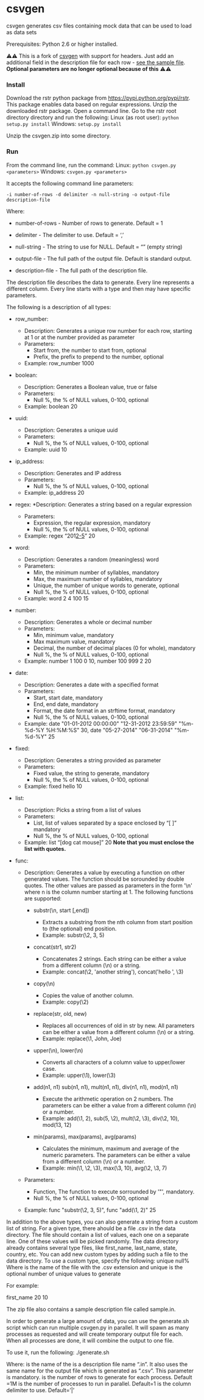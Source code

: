 # csvgen

csvgen generates csv files containing mock data that can be used to load as data sets

Prerequisites:
Python 2.6 or higher installed.

⚠️⚠️
This is a fork of [csvgen](https://github.com/JethroData/csvgen) with support for headers.
Just add an additional field in the description file for each row - [see the sample file](sample.in).
**Optional parameters are no longer optional because of this**
⚠️⚠️          

### Install

Download the rstr python package from https://pypi.python.org/pypi/rstr. This package enables data based on regular expressions.
Unzip the downloaded rstr package.
Open a command line. Go to the rstr root directory directory and run the following:
Linux (as root user):
	`python setup.py install`
Windows:
	`setup.py install`

Unzip the csvgen.zip into some directory.


### Run

From the command line, run the command:
Linux:
	`python csvgen.py <parameters>`
Windows:
	`csvgen.py <parameters>`

It accepts the following command line parameters:

`-i number-of-rows -d delimiter -n null-string -o output-file description-file`

Where:
* number-of-rows - Number of rows to generate. Default = 1

* delimiter - The delimiter to use. Default = ‘,’

* null-string - The string to use for NULL. Default = “” (empty string)

* output-file - The full path of the output file. Default is standard output.

* description-file - The full path of the description file.

The description file describes the data to generate. Every line represents a different column.
Every line starts with a type and then may have specific parameters.

The following is a description of all types:

* row_number:
	* Description: Generates a unique row number for each row, starting at 1 or at the number provided as parameter
	* Parameters:
		* Start from, the number to start from, optional
		* Prefix, the prefix to prepend to the number, optional
	* Example: row_number 1000

* boolean:
	* Description: Generates a Boolean value, true or false
	* Parameters:
		* Null %, the % of NULL values, 0-100, optional
	* Example: boolean 20

* uuid:
	* Description: Generates a unique uuid
	* Parameters:
		* Null %, the % of NULL values, 0-100, optional
	* Example: uuid 10

* ip_address:
	* Description: Generates and IP address
	* Parameters:
		* Null %, the % of NULL values, 0-100, optional
	* Example: ip_address 20

* regex:
	*Description: Generates a string based on a regular expression
	* Parameters:
		* Expression, the regular expression, mandatory
		* Null %, the % of NULL values, 0-100, optional
	* Example: regex “201[2-5](0[1-9]|1[0-2])” 20

* word:
	* Description: Generates a random (meaningless) word
	* Parameters:
		* Min, the minimum number of syllables, mandatory
		* Max, the maximum number of syllables, mandatory
		* Unique, the number of unique words to generate, optional
		* Null %, the % of NULL values, 0-100, optional
	* Example: word 2 4 100 15

* number:
	* Description: Generates a whole or decimal number
	* Parameters:
		* Min, minimum value, mandatory
		* Max maximum value, mandatory
		* Decimal, the number of decimal places (0 for whole), mandatory
		* Null %, the % of NULL values, 0-100, optional
	* Example: number 1 100 0 10, number 100 999 2 20

* date:
	* Description: Generates a date with a specified format
	* Parameters:
		* Start, start date, mandatory
		* End, end date, mandatory
		* Format, the date format in an strftime format, mandatory
		* Null %, the % of NULL values, 0-100, optional
	* Example:
	date "01-01-2012 00:00:00" "12-31-2012 23:59:59" "%m-%d-%Y %H:%M:%S" 30,
	date "05-27-2014" "06-31-2014" "%m-%d-%Y" 25

* fixed:
	* Description: Generates a string provided as parameter
	* Parameters:
		* Fixed value, the string to generate, mandatory
		* Null %, the % of NULL values, 0-100, optional
	* Example: fixed hello 10

* list:
	* Description: Picks a string from a list of values
	* Parameters:
		* List, list of values separated by a space enclosed by “[ ]” mandatory
		* Null %, the % of NULL values, 0-100, optional
	* Example: list “[dog cat mouse]” 20
	**Note that you must enclose the list with quotes.**

* func:
	* Description: Generates a value by executing a function on other generated values. The function should be sorounded by double quotes. The other values are passed as parameters in the form '\n' where n is the column number starting at 1.
	  The following functions are supported:
		* substr(\n, start [,end])
			* Extracts a substring from the nth column from start position to (the optional) end position.
			* Example: substr(\2, 3, 5)

		* concat(str1, str2)
			* Concatenates 2 strings. Each string can be either a value from a different column (\n) or a string.
			* Example: concat(\2, 'another string'), concat('hello ', \3)

		* copy(\n)
			* Copies the value of another column.
			* Example: copy(\2)

		* replace(str, old, new)
			* Replaces all occurrences of old in str by new. All parameters can be either a value from a different column (\n) or a string.
			* Example: replace(\1, John, Joe)

		* upper(\n), lower(\n)
			* Converts all characters of a column value to upper/lower case.
			* Example: upper(\1), lower(\3)

		* add(n1, n1) sub(n1, n1), mult(n1, n1), div(n1, n1), mod(n1, n1)
			* Execute the arithmetic operation on 2 numbers. The parameters can be either a value from a different column (\n) or a number.
			* Example: add(\1, 2), sub(5, \2), mult(\2, \3), div(\2, 10), mod(13, 12)

		* min(params), max(params), avg(params)
			* Calculates the minimum, maximum and average of the numeric parameters. The parameters can be either a value from a different column (\n) or a number.
			* Example: min(\1, \2, \3), max(\3, 10), avg(\2, \3, 7)

	* Parameters:
		* Function, The function to execute sorrounded by '"', mandatory.
		* Null %, the % of NULL values, 0-100, optional
	* Example: func "substr(\2, 3, 5)", func "add(\1, 2)" 25


In addition to the above types, you can also generate a string from a custom list of string. For a given type, there ahould be a file <type>.csv in the data directory. The file should contain a list of values, each one on a separate line. One of these values will be picked randomly.
The data directory already contains several type files, like first_name, last_name, state, country, etc. You can add new custom types by adding such a file to the data directory.
To use a custom type, specify the following:
<type-name> unique null%
Where <type-name> is the name of the file with the .csv extension and unique is the optional number of unique values to generate

For example:

first_name  20 10

The zip file also contains a sample description file called sample.in.


In order to generate a large amount of data, you can use the generate.sh script which can run multiple csvgen.py in parallel.
It will spawn as many processes as requested and will create temporary output file for each. When all processes are done, it will combine the output to one file.

To use it, run the following:
./generate.sh <name> <rows> <number of processes> <delimiter>

Where:
<name> is the name of the  is a description file name “<name>.in”. It also uses the same name for the output file which is generated as “<name>.csv”. This parameter is mandatory.
<rows> is the number of rows to generate for each process. Default =1M
<number of processes> is the number of processes to run in parallel. Default=1
<delimiter> is the column delimiter to use. Default=’|’
